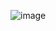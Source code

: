 ![image](https://user-images.githubusercontent.com/20311086/188272631-ba11743f-d668-45cf-8f17-34cfeb91bc23.png)
